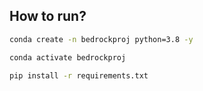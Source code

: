 ## How to run?

```bash
conda create -n bedrockproj python=3.8 -y
```

```bash
conda activate bedrockproj 
```

```bash
pip install -r requirements.txt
```